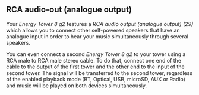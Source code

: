## RCA audio-out (analogue output)

Your *Energy Tower 8 g2* features a *RCA audio output (analogue output) (29)* which allows you to connect other self-powered speakers that have an analogue input in order to hear your music simultaneously through several speakers.

You can even connect a second *Energy Tower 8 g2* to your tower using a RCA male to RCA male stereo cable. To do that, connect one end of the cable to the output of the first tower and the other end to the input of the second tower. The signal will be transferred to the second tower, regardless of the enabled playback mode (BT, Optical, USB, microSD, AUX or Radio) and music will be played on both devices simultaneously.

